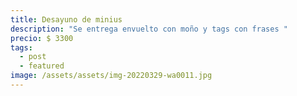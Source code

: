 ```yaml
---
title: Desayuno de minius
description: "Se entrega envuelto con moño y tags con frases "
precio: $ 3300
tags:
  - post
  - featured
image: /assets/assets/img-20220329-wa0011.jpg
---
```

